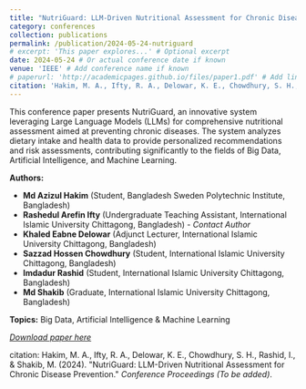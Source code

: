 ```yaml
---
title: "NutriGuard: LLM-Driven Nutritional Assessment for Chronic Disease Prevention"
category: conferences
collection: publications
permalink: /publication/2024-05-24-nutriguard
# excerpt: 'This paper explores...' # Optional excerpt
date: 2024-05-24 # Or actual conference date if known
venue: 'IEEE' # Add conference name if known
# paperurl: 'http://academicpages.github.io/files/paper1.pdf' # Add link if available
citation: 'Hakim, M. A., Ifty, R. A., Delowar, K. E., Chowdhury, S. H., Rashid, I., & Shakib, M. (2024). &quot;NutriGuard: LLM-Driven Nutritional Assessment for Chronic Disease Prevention.&quot; <i>Conference Proceedings (To be added)</i>.'
---
```


This conference paper presents NutriGuard, an innovative system leveraging Large Language Models (LLMs) for comprehensive nutritional assessment aimed at preventing chronic diseases. The system analyzes dietary intake and health data to provide personalized recommendations and risk assessments, contributing significantly to the fields of Big Data, Artificial Intelligence, and Machine Learning.

**Authors:**

*   **Md Azizul Hakim** (Student, Bangladesh Sweden Polytechnic Institute, Bangladesh)
*   **Rashedul Arefin Ifty** (Undergraduate Teaching Assistant, International Islamic University Chittagong, Bangladesh) - *Contact Author*
*   **Khaled Eabne Delowar** (Adjunct Lecturer, International Islamic University Chittagong, Bangladesh)
*   **Sazzad Hossen Chowdhury** (Student, International Islamic University Chittagong, Bangladesh)
*   **Imdadur Rashid** (Student, International Islamic University Chittagong, Bangladesh)
*   **Md Shakib** (Graduate, International Islamic University Chittagong, Bangladesh)

**Topics:** Big Data, Artificial Intelligence & Machine Learning

*[Download paper here](http://academicpages.github.io/files/paper1.pdf)*

citation: Hakim, M. A., Ifty, R. A., Delowar, K. E., Chowdhury, S. H., Rashid, I., & Shakib, M. (2024). "NutriGuard: LLM-Driven Nutritional Assessment for Chronic Disease Prevention." <i>Conference Proceedings (To be added)</i>.
